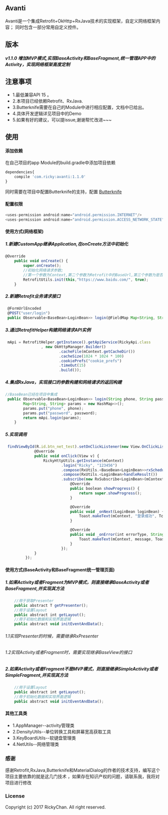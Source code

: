 ## Avanti

Avanti是一个集成Retrofit+OkHttp+RxJava技术的实现框架，自定义网络框架内容；
同时包含一部分常用自定义控件。



## 版本
##### v1.1.0 增加MVP模式,实现BaseActivity和BaseFragment,统一管理APP中的Activity，实现网络框架高度定制

## 注意事项

* 1.最低兼容API 15 。
* 2.本项目已经依赖Retrofit、RxJava.
* 3.Butterknife需要在自己的Module中进行相应配置，文档中已给出。
* 4.具体开发逻辑详见项目中的Demo
* 5.如果有好的建议，可以提issue,谢谢帮忙改进~~~

## 使用

#### 添加依赖

在自己项目的app Module的build.gradle中添加项目依赖

```javascript
dependencies{
    compile 'com.ricky:avanti:1.1.0'
}
```
同时需要在项目中配置Butterknife的支持，配置 [Butterknife](https://github.com/JakeWharton/butterknife)

#### 配置权限

```javascript
<uses-permission android:name="android.permission.INTERNET"/>
<uses-permission android:name="android.permission.ACCESS_NETWORK_STATE"/>
```

#### 使用方式(网络框架)

##### 1.新建CustomApp继承Application,在onCreate方法中初始化

```javascript
@Override
    public void onCreate() {
        super.onCreate();
        //初始化网络请求参数;
        //第一个参数为Context,第二个参数为Retrofit中的BaseUrl,第三个参数为是否为Debug模式
        RetrofitUtils.init(this,"https://www.baidu.com/", true);
    }
```
##### 2.新建Retrofit业务请求接口

```javascript
 @FormUrlEncoded
 @POST("user/login")
 public Observable<BaseBean<LoginBean>> login(@FieldMap Map<String, String> params);
```
##### 3.通过RetrofitHelper构建网络请求API实例

```javascript
 mApi = RetrofitHelper.getInstance().getApiService(RickyApi.class
                , new OkHttpManager.Builder()
                        .cacheFile(mContext.getCacheDir())
                        .cacheSize(1024 * 1024 * 100)
                        .cookiePrefs("cookie_prefs")
                        .timeOut(15)
                        .build());
```
##### 4.集成RxJava，实现接口的参数构建和网络请求的返回构建

```javascript
//BaseBean已经在项目中集成
 public Observable<BaseBean<LoginBean>> login(String phone, String password) {
        Map<String, String> params = new HashMap<>();
        params.put("phone", phone);
        params.put("password", password);
        return mApi.login(params);
    }
```
##### 5.实现调用

```javascript
 findViewById(R.id.btn_net_test).setOnClickListener(new View.OnClickListener() {
             @Override
             public void onClick(View v) {
                 RickyHttpUtils.getInstance(mContext)
                         .login("Ricky", "123456")
                         .compose(RxUtils.<BaseBean<LoginBean>>rxSchedulerHelper())
                         .compose(RxUtils.<LoginBean>handleResult())
                         .subscribe(new RxSubscribe<LoginBean>(mContext) {
                             @Override
                             public boolean showProgress() {
                                 return super.showProgress();
                             }

                             @Override
                             public void _onNext(LoginBean loginBean) {
                                 Toast.makeText(mContext, "登录成功", Toast.LENGTH_SHORT).show();
                             }

                             @Override
                             public void _onError(int errorType, String message) {
                                 Toast.makeText(mContext, message, Toast.LENGTH_SHORT).show();
                             }
                         });
             }
         });
```

#### 使用方式(BaseActivity和BaseFragment统一管理页面)

##### 1.如果Activity或者Fragment为MVP模式，则直接继承BaseActivity或者BaseFragment,并实现其方法

```javascript
    //用于获取Presenter
    public abstract T getPresenter();
    //用于设置layout
    public abstract int getLayout();
    //用于初始化数据和实现界面逻辑
    public abstract void initEventAndData();
```

###### 1.1实现Presenter的时候，需要继承RxPresenter
###### 1.2实现Activity或者Fragment时，需要实现继承BaseView的接口

##### 2.如果Activity或者Fragment不是MVP模式，则直接继承SimpleActivity或者SimpleFragment,并实现其方法

```javascript
    //用于设置layout
    public abstract int getLayout();
    //用于初始化数据和实现界面逻辑
    public abstract void initEventAndData();
```


#### 其他工具类
* 1.AppManager--activity管理类
* 2.DensityUtils--单位转换工具和屏幕宽高获取工具
* 3.KeyBoardUtils--软键盘管理类
* 4.NetUtils--网络管理类

### 感谢
感谢Retrofit,RxJava,Butterknife和MaterialDialog的作者的技术支持，编写这个项目主要依靠的就是这几门技术
，如果存在知识产权的问题，请联系我，我将对项目进行修改
### License
Copyright (c) 2017 RickyChan. All right reserved.